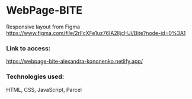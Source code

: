 ﻿# WebPage-BITE

Responsive layout from Figma https://www.figma.com/file/2rFcXFe1uz76IA2lIjcHJi/Bite?node-id=0%3A1

### Link to access:

https://webpage-bite-alexandra-kononenko.netlify.app/

### Technologies used:

HTML, CSS, JavaScript, Parcel
